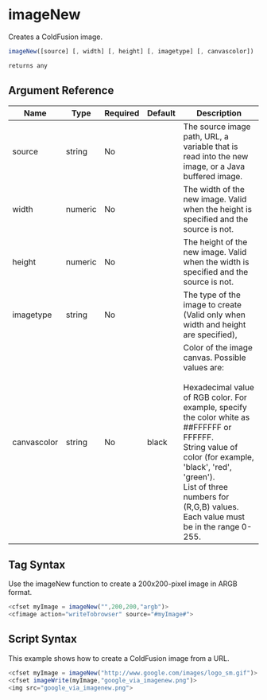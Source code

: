 # imageNew

 Creates a ColdFusion image.

```javascript
imageNew([source] [, width] [, height] [, imagetype] [, canvascolor])
```

```javascript
returns any
```

## Argument Reference

| Name | Type | Required | Default | Description |
| --- | --- | --- | --- | --- |
| source | string | No |  | The source image path, URL, a variable that is read into the new image, or a Java buffered image. |
| width | numeric | No |  | The width of the new image. Valid when the height is specified and the source is not. |
| height | numeric | No |  | The height of the new image. Valid when the width is specified and the source is not. |
| imagetype | string | No |  | The type of the image to create (Valid only when width and height are specified), |
| canvascolor | string | No | black | Color of the image canvas. Possible values are:<br /><br />Hexadecimal value of RGB color. For example, specify the color white as ##FFFFFF or FFFFFF.<br />String value of color (for example, 'black', 'red', 'green').<br />List of three numbers for (R,G,B) values. Each value must be in the range 0-255. |

## Tag Syntax

Use the imageNew function to create a 200x200-pixel image in ARGB format.

```javascript
<cfset myImage = imageNew("",200,200,"argb")> 
<cfimage action="writeTobrowser" source="#myImage#">
```

## Script Syntax

This example shows how to create a ColdFusion image from a URL.

```javascript
<cfset myImage = imageNew("http://www.google.com/images/logo_sm.gif")> 
<cfset imageWrite(myImage,"google_via_imagenew.png")> 
<img src="google_via_imagenew.png">
```
